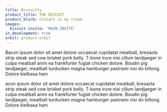 ```yaml
---
title: Biscuitty
product_title: THE BISCUIT
product_blurb: Custart is my cream
images: 
  biscuit-invite: 'MAIN INVITE'
in_development: true
orbit: product-orbit
---
```


Bacon ipsum dolor sit amet dolore occaecat cupidatat meatball, bresaola strip steak sed cow brisket pork belly. T-bone irure nisi cillum landjaeger in culpa meatball anim ea frankfurter fugiat chicken dolore. Boudin pig landjaeger, meatball turducken magna hamburger pastrami nisi do biltong. Dolore kielbasa ham 

acon ipsum dolor sit amet dolore occaecat cupidatat meatball, bresaola strip steak sed cow brisket pork belly. T-bone irure nisi cillum landjaeger in culpa meatball anim ea frankfurter fugiat chicken dolore. Boudin pig landjaeger, meatball turducken magna hamburger pastrami nisi do biltong. Dolore kielbasa ham 